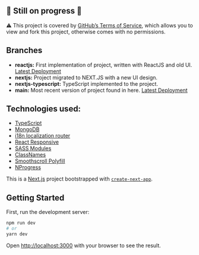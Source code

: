 
## 🚧 Still on progress 🚧

⚠️ This project is covered by [GitHub’s Terms of Service](https://docs.github.com/en/free-pro-team@latest/github/site-policy/github-terms-of-service#3-ownership-of-content-right-to-post-and-license-grants), which allows you to view and fork this project, otherwise comes with no permissions.

## Branches
- **reactjs:** First implementation of project, written with ReactJS and old UI. [Latest Deployment](https://damla.github.io/karsal)
- **nextjs:** Project migrated to NEXT.JS with a new UI design.
- **nextjs-typescript:** TypeScript implemented to the project.
- **main:** Most recent version of project found in here. [Latest Deployment](https://karsal.vercel.app)

## Technologies used:
- [TypeScript](https://www.typescriptlang.org)
- [MongoDB](https://www.mongodb.com)
- [i18n localization router](https://nextjs.org/docs/advanced-features/i18n-routing)
- [React Responsive](https://www.npmjs.com/package/react-responsive)
- [SASS Modules](https://sass-lang.com/blog/the-module-system-is-launched)
- [ClassNames](https://www.npmjs.com/package/classnames)
- [Smoothscroll Polyfill](http://iamdustan.com/smoothscroll/)
- [NProgress](https://github.com/rstacruz/nprogress)

This is a [Next.js](https://nextjs.org/) project bootstrapped with [`create-next-app`](https://github.com/vercel/next.js/tree/canary/packages/create-next-app).

## Getting Started

First, run the development server:

```bash
npm run dev
# or
yarn dev
```

Open [http://localhost:3000](http://localhost:3000) with your browser to see the result.
